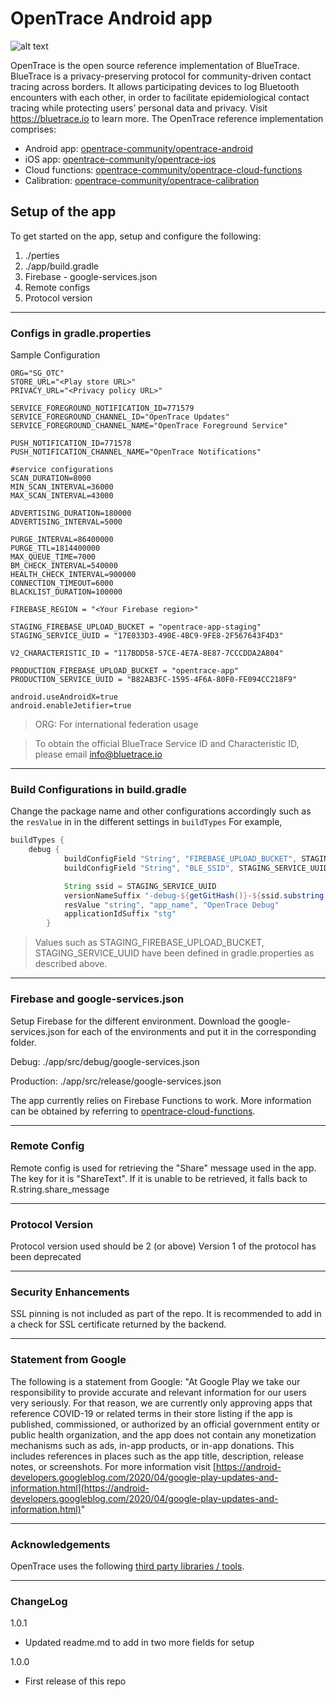 # OpenTrace Android app

![alt text](./OpenTrace.png "OpenTrace Logo")

OpenTrace is the open source reference implementation of BlueTrace.
BlueTrace is a privacy-preserving protocol for community-driven contact tracing across borders. It allows participating devices to log Bluetooth encounters with each other, in order to facilitate epidemiological contact tracing while protecting users’ personal data and privacy. Visit https://bluetrace.io to learn more.
The OpenTrace reference implementation comprises:
- Android app: [opentrace-community/opentrace-android](https://github.com/opentrace-community/opentrace-android)
- iOS app: [opentrace-community/opentrace-ios](https://github.com/opentrace-community/opentrace-ios)
- Cloud functions: [opentrace-community/opentrace-cloud-functions](https://github.com/opentrace-community/opentrace-cloud-functions)
- Calibration: [opentrace-community/opentrace-calibration](https://github.com/opentrace-community/opentrace-calibration)

## Setup of the app
To get started on the app, setup and configure the following:
1. ./perties
2. ./app/build.gradle
3. Firebase - google-services.json
4. Remote configs
5. Protocol version

---

### Configs in gradle.properties

Sample Configuration
```
ORG="SG_OTC"
STORE_URL="<Play store URL>"
PRIVACY_URL="<Privacy policy URL>"

SERVICE_FOREGROUND_NOTIFICATION_ID=771579
SERVICE_FOREGROUND_CHANNEL_ID="OpenTrace Updates"
SERVICE_FOREGROUND_CHANNEL_NAME="OpenTrace Foreground Service"

PUSH_NOTIFICATION_ID=771578
PUSH_NOTIFICATION_CHANNEL_NAME="OpenTrace Notifications"

#service configurations
SCAN_DURATION=8000
MIN_SCAN_INTERVAL=36000
MAX_SCAN_INTERVAL=43000

ADVERTISING_DURATION=180000
ADVERTISING_INTERVAL=5000

PURGE_INTERVAL=86400000
PURGE_TTL=1814400000
MAX_QUEUE_TIME=7000
BM_CHECK_INTERVAL=540000
HEALTH_CHECK_INTERVAL=900000
CONNECTION_TIMEOUT=6000
BLACKLIST_DURATION=100000

FIREBASE_REGION = "<Your Firebase region>"

STAGING_FIREBASE_UPLOAD_BUCKET = "opentrace-app-staging"
STAGING_SERVICE_UUID = "17E033D3-490E-4BC9-9FE8-2F567643F4D3"

V2_CHARACTERISTIC_ID = "117BDD58-57CE-4E7A-8E87-7CCCDDA2A804"

PRODUCTION_FIREBASE_UPLOAD_BUCKET = "opentrace-app"
PRODUCTION_SERVICE_UUID = "B82AB3FC-1595-4F6A-80F0-FE094CC218F9"

android.useAndroidX=true
android.enableJetifier=true
```

> ORG: For international federation usage

> To obtain the official BlueTrace Service ID and Characteristic ID, please email [info@bluetrace.io](mailto:info@bluetrace.io)

---

### Build Configurations in build.gradle
Change the package name and other configurations accordingly such as the `resValue` in  in the different settings in `buildTypes`
For example,
```groovy
buildTypes {
    debug {
            buildConfigField "String", "FIREBASE_UPLOAD_BUCKET", STAGING_FIREBASE_UPLOAD_BUCKET
            buildConfigField "String", "BLE_SSID", STAGING_SERVICE_UUID

            String ssid = STAGING_SERVICE_UUID
            versionNameSuffix "-debug-${getGitHash()}-${ssid.substring(ssid.length() - 5,ssid.length() - 1 )}"
            resValue "string", "app_name", "OpenTrace Debug"
            applicationIdSuffix "stg"
        }
```

> Values such as STAGING_FIREBASE_UPLOAD_BUCKET, STAGING_SERVICE_UUID have been defined in gradle.properties as described above.

---

### Firebase and google-services.json
Setup Firebase for the different environment.
Download the google-services.json for each of the environments and put it in the corresponding folder.

Debug: ./app/src/debug/google-services.json

Production: ./app/src/release/google-services.json

The app currently relies on Firebase Functions to work. More information can be obtained by referring to [opentrace-cloud-functions](https://github.com/opentrace-community/opentrace-cloud-functions).

---

### Remote Config
Remote config is used for retrieving the "Share" message used in the app.
The key for it is "ShareText". If it is unable to be retrieved, it falls back to R.string.share_message

---

### Protocol Version
Protocol version used should be 2 (or above)
Version 1 of the protocol has been deprecated

---

### Security Enhancements
SSL pinning is not included as part of the repo.
It is recommended to add in a check for SSL certificate returned by the backend.

---

### Statement from Google
The following is a statement from Google:
"At Google Play we take our responsibility to provide accurate and relevant information for our users very seriously. For that reason, we are currently only approving apps that reference COVID-19 or related terms in their store listing if the app is published, commissioned, or authorized by an official government entity or public health organization, and the app does not contain any monetization mechanisms such as ads, in-app products, or in-app donations. This includes references in places such as the app title, description, release notes, or screenshots.
For more information visit [https://android-developers.googleblog.com/2020/04/google-play-updates-and-information.html](https://android-developers.googleblog.com/2020/04/google-play-updates-and-information.html)"

---

### Acknowledgements
OpenTrace uses the following [third party libraries / tools](./ATTRIBUTION.md).

---

### ChangeLog

1.0.1
*   Updated readme.md to add in two more fields for setup

1.0.0
*   First release of this repo
